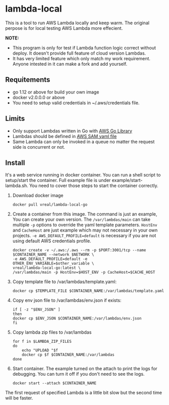 # lambda-local
This is a tool to run AWS Lambda locally and keep warm. The original perpose is for local testing AWS Lambda more effecient.

**NOTE:** 
* This program is only for test if Lambda function logic correct without deploy. It doesn't provide full feature of cloud version Lambdas.
* It has very limited feature which only match my work requirement. Anyone intested in it can make a fork and add yourself.

## Requitements
* go 1.12 or above for build your own image
* docker v2.0.0.0 or above
* You need to setup valid credentials in ~/.aws/credentials file.

## Limits

* Only support Lambdas written in Go with [AWS Go Library](https://github.com/aws/aws-lambda-go)
* Lambdas should be defined in [AWS SAM yaml file](https://docs.aws.amazon.com/lambda/latest/dg/serverless_app.html)
* Same Lambda can only be invoked in a queue no matter the request side is concurrent or not.

## Install

It's a web service running in docker container. You can run a shell script to setup/start the container. Full example file is under example/start-lambda.sh. You need to cover those steps to start the container correctly.

1. Download docker image 
    ```
    docker pull vreal/lambda-local-go
    ```
2. Create a container from this image. The command is just an example, You can create your own version. The `/var/lambdas/main` can take multiple `-p` options to override the yaml template parameters. `HostEnv` and `CacheHost` are just example which may not necessary in your own projects. `-e AWS_DEFAULT_PROFILE=default` is necessary if you are not using default AWS credentials profile.
    ```
    docker create -v ~/.aws:/.aws --rm -p $PORT:3001/tcp --name $CONTAINER_NAME --network $NETWORK \
    -e AWS_DEFAULT_PROFILE=default -e OTHER_ENV_VARIABLE=$other_variable \
    vreal/lambda-local-go:latest \
    /var/lambdas/main -p HostEnv=$HOST_ENV -p CacheHost=$CACHE_HOST
    ```

3. Copy template file to /var/lambdas/template.yaml:
    ```
    docker cp $TEMPLATE_FILE $CONTAINER_NAME:/var/lambdas/template.yaml
    ```

4. Copy env json file to /var/lambdas/env.json if exists:
    ```
    if [ -z "$ENV_JSON" ]
    then
    docker cp $ENV_JSON $CONTAINER_NAME:/var/lambdas/env.json
    fi
    ```

5. Copy lambda zip files to /var/lambdas
    ```
    for f in $LAMBDA_ZIP_FILES
    do
        echo "UPLOAD "$f
        docker cp $f $CONTAINER_NAME:/var/lambdas 
    done
    ```

6. Start container. The example turned on the attach to print the logs for debugging. You can turn it off if you don't need to see the logs.
    ```
    docker start --attach $CONTAINER_NAME
    ```

The first request of specified Lambda is a little bit slow but the second time will be faster.

